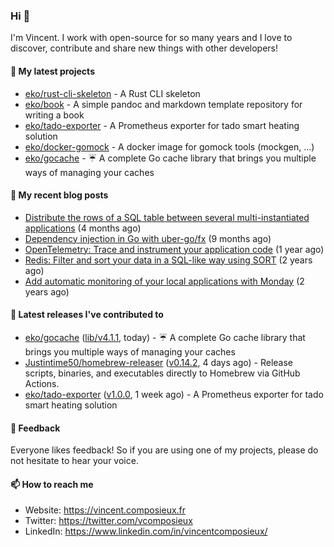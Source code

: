 ### Hi 👋

I'm Vincent. I work with open-source for so many years and I love to discover, contribute and share new things with other developers!

#### 🌱  My latest projects


- [eko/rust-cli-skeleton](https://github.com/eko/rust-cli-skeleton) - A Rust CLI skeleton
- [eko/book](https://github.com/eko/book) - A simple pandoc and markdown template repository for writing a book
- [eko/tado-exporter](https://github.com/eko/tado-exporter) - A Prometheus exporter for tado smart heating solution
- [eko/docker-gomock](https://github.com/eko/docker-gomock) - A docker image for gomock tools (mockgen, ...)
- [eko/gocache](https://github.com/eko/gocache) - ☔️ A complete Go cache library that brings you multiple ways of managing your caches

#### 📜  My recent blog posts


- [Distribute the rows of a SQL table between several multi-instantiated applications](https://vincent.composieux.fr/article/distribute-the-rows-of-a-sql-table-between-several-multi-instantiated-applications) (4 months ago)
- [Dependency injection in Go with uber-go/fx](https://vincent.composieux.fr/article/dependency-injection-in-go-with-uber-go-fx) (9 months ago)
- [OpenTelemetry: Trace and instrument your application code](https://vincent.composieux.fr/article/opentelemetry-trace-and-instrument-your-application-code) (1 year ago)
- [Redis: Filter and sort your data in a SQL-like way using SORT](https://vincent.composieux.fr/article/redis-filter-and-sort-your-data-in-a-sql-like-way-using-sort) (2 years ago)
- [Add automatic monitoring of your local applications with Monday](https://vincent.composieux.fr/article/add-automatic-monitoring-of-your-local-applications-with-monday) (2 years ago)

#### 🔭  Latest releases I've contributed to


- [eko/gocache](https://github.com/eko/gocache) ([lib/v4.1.1](https://github.com/eko/gocache/releases/tag/lib/v4.1.1), today) - ☔️ A complete Go cache library that brings you multiple ways of managing your caches
- [Justintime50/homebrew-releaser](https://github.com/Justintime50/homebrew-releaser) ([v0.14.2](https://github.com/Justintime50/homebrew-releaser/releases/tag/v0.14.2), 4 days ago) - Release scripts, binaries, and executables directly to Homebrew via GitHub Actions.
- [eko/tado-exporter](https://github.com/eko/tado-exporter) ([v1.0.0](https://github.com/eko/tado-exporter/releases/tag/v1.0.0), 1 week ago) - A Prometheus exporter for tado smart heating solution

#### 💬  Feedback

Everyone likes feedback! So if you are using one of my projects, please do not hesitate to hear your voice.

#### 📫  How to reach me

- Website: https://vincent.composieux.fr
- Twitter: https://twitter.com/vcomposieux
- LinkedIn: https://www.linkedin.com/in/vincentcomposieux/
